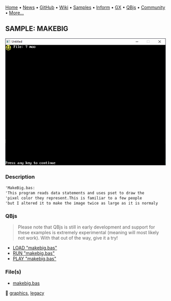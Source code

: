 [Home](https://qb64.com) • [News](../../news.md) • [GitHub](https://github.com/QB64Official/qb64) • [Wiki](https://github.com/QB64Official/qb64/wiki) • [Samples](../../samples.md) • [Inform](../../inform.md) • [GX](../../gx.md) • [QBjs](../../qbjs.md) • [Community](../../community.md) • [More...](../../more.md)

## SAMPLE: MAKEBIG

![screenshot.png](img/screenshot.png)

### Description

```text
'MakeBig.bas:
'This program reads data statements and uses pset to draw the
'pixel color they represent.This is familiar to a few people
'but I altered it to make the image twice as large as it is normaly
```

### QBjs

> Please note that QBjs is still in early development and support for these examples is extremely experimental (meaning will most likely not work). With that out of the way, give it a try!

* [LOAD "makebig.bas"](https://v6p9d9t4.ssl.hwcdn.net/html/5963335/index.html?src=https://qb64.com/samples/makebig/src/makebig.bas)
* [RUN "makebig.bas"](https://v6p9d9t4.ssl.hwcdn.net/html/5963335/index.html?mode=auto&src=https://qb64.com/samples/makebig/src/makebig.bas)
* [PLAY "makebig.bas"](https://v6p9d9t4.ssl.hwcdn.net/html/5963335/index.html?mode=play&src=https://qb64.com/samples/makebig/src/makebig.bas)

### File(s)

* [makebig.bas](src/makebig.bas)

🔗 [graphics](../graphics.md), [legacy](../legacy.md)
